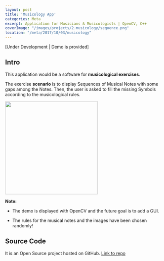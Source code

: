 ```yaml
---
layout: post
title: 'Musicology App'
categories: Meta
excerpt: Application for Musicians & Musicologists | OpenCV, C++
coverImage: "/images/projects/2.musicology/sequence.png"
location: "/meta/2017/10/03/musicology"
---
```

[Under Development \| Demo is provided]

## Intro

This application would be a software for **musicological exercises**.

The exercise **scenario** is to display Sequences of Musical Notes with some gaps among the Notes. Then, the user is asked to fill the missing Symbols according to the musicological rules. 



<img src="{{ site.github.url }}/images/projects/2.musicology/sequence.png" width="300">




**Note:**

* The demo is displayed with OpenCV and the future goal is to add a GUI.

* The rules for the musical notes and the images have been chosen randomly! 


## Source Code

It is an Open Source project hosted on GitHub. [Link to repo](https://github.com/pavlidischrs/musicology)
